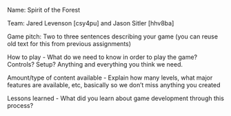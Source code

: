 Name: Spirit of the Forest

Team: Jared Levenson [csy4pu] and Jason Sitler [hhv8ba]

Game pitch: Two to three sentences describing your game (you can reuse old text for this from previous assignments)

How to play - What do we need to know in order to play the game? Controls? Setup? Anything and everything you think we need.

Amount/type of content available - Explain how many levels, what major features are available, etc, basically so we don’t miss anything you created

Lessons learned - What did you learn about game development through this process?
